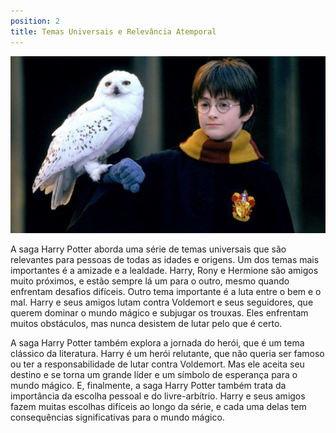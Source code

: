 ```yaml
---
position: 2
title: Temas Universais e Relevância Atemporal
---
```


![Hogwarts](../../static/img/heroi.jpg)

A saga Harry Potter aborda uma série de temas universais que são relevantes para pessoas de todas as idades e origens. Um dos temas mais importantes é a amizade e a lealdade. Harry, Rony e Hermione são amigos muito próximos, e estão sempre lá um para o outro, mesmo quando enfrentam desafios difíceis. Outro tema importante é a luta entre o bem e o mal. Harry e seus amigos lutam contra Voldemort e seus seguidores, que querem dominar o mundo mágico e subjugar os trouxas. Eles enfrentam muitos obstáculos, mas nunca desistem de lutar pelo que é certo.

A saga Harry Potter também explora a jornada do herói, que é um tema clássico da literatura. Harry é um herói relutante, que não queria ser famoso ou ter a responsabilidade de lutar contra Voldemort. Mas ele aceita seu destino e se torna um grande líder e um símbolo de esperança para o mundo mágico. E, finalmente, a saga Harry Potter também trata da importância da escolha pessoal e do livre-arbítrio. Harry e seus amigos fazem muitas escolhas difíceis ao longo da série, e cada uma delas tem consequências significativas para o mundo mágico.